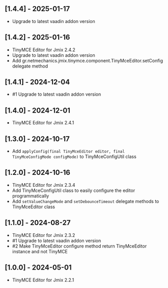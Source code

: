 ## [1.4.4] - 2025-01-17

- Upgrade to latest vaadin addon version

## [1.4.2] - 2025-01-16

- TinyMCE Editor for Jmix 2.4.2
- Upgrade to latest vaadin addon version
- Add gr.netmechanics.jmix.tinymce.component.TinyMceEditor.setConfig delegate method

## [1.4.1] - 2024-12-04

- #1 Upgrade to latest vaadin addon version

## [1.4.0] - 2024-12-01

- TinyMCE Editor for Jmix 2.4.1

## [1.3.0] - 2024-10-17

- Add `applyConfig(final TinyMceEditor editor, final TinyMceConfigMode configMode)` to TinyMceConfigUtil class

## [1.2.0] - 2024-10-16

- TinyMCE Editor for Jmix 2.3.4
- Add TinyMceConfigUtil class to easily configure the editor programmatically
- Add `setValueChangeMode` and `setDebounceTimeout` delegate methods to TinyMceEditor class 

## [1.1.0] - 2024-08-27

- TinyMCE Editor for Jmix 2.3.2
- #1 Upgrade to latest vaadin addon version
- #2 Make TinyMceEditor configure method return TinyMceEditor instance and not TinyMCE

## [1.0.0] - 2024-05-01

- TinyMCE Editor for Jmix 2.2.1